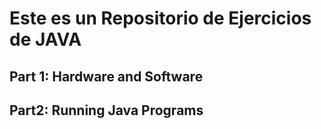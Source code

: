 # Este es un Repositorio de Ejercicios de JAVA 

## Part 1: Hardware and Software
## Part2: Running Java Programs

